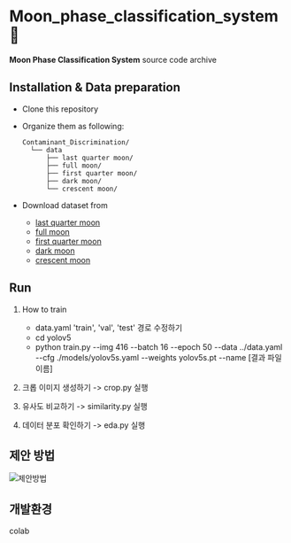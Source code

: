 # Moon_phase_classification_system 🌛
**Moon Phase Classification System** source code archive
  
## Installation & Data preparation
  - Clone this repository
  
  - Organize them as following:
    ```
    Contaminant_Discrimination/
      └── data
          ├── last quarter moon/
          ├── full moon/
          ├── first quarter moon/
          ├── dark moon/
          └── crescent moon/
    ```
    
  - Download dataset from
      - [last quarter moon](https://drive.google.com/drive/folders/1LgDoeIt_kELMCbaR9OfY83kyUOKZLzHs?usp=sharing)
      - [full moon](https://drive.google.com/drive/folders/1uT1CvklBNQsKLx3hdADOh9FpYmFG0va4?usp=sharing)
      - [first quarter moon](https://drive.google.com/drive/folders/1q7vMkgyT_2N38aZspgYX76Q4hXjRNIKl?usp=sharing)
      - [dark moon](https://drive.google.com/drive/folders/1P4Yd67f4f73ELwiZMCOjdJU6E6fsq7Zs?usp=sharing)
      - [crescent moon](https://drive.google.com/drive/folders/1Dy_VH3L4NC7pPY6NHZW652OkypiJFqyj?usp=sharing)
   


## Run
 1. How to train
    - data.yaml 'train', 'val', 'test' 경로 수정하기
    - cd yolov5
    - python train.py --img 416 --batch 16 --epoch 50 --data ../data.yaml --cfg ./models/yolov5s.yaml --weights yolov5s.pt --name [결과 파일 이름]

 2. 크롭 이미지 생성하기 -> crop.py 실행
 3. 유사도 비교하기 -> similarity.py 실행
 4. 데이터 분포 확인하기 -> eda.py 실행
  

## 제안 방법
![제안방법](https://user-images.githubusercontent.com/55689863/189947587-5b2276d5-a5a6-4361-b601-7aed400c2032.png)

## 개발환경
colab
